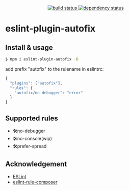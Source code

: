 <p align="center">
  <a href="https://ci.appveyor.com/api/projects/status/v562l6v4h098dvtf?svg=true">
    <img src="https://ci.appveyor.com/api/projects/status/v562l6v4h098dvtf?svg=true"
         alt="build status">
  </a>
  <a href="https://david-dm.org/tplss/node">
    <img src="https://david-dm.org/aladdin-add/eslint-plugin-autofix/status.svg"
         alt="dependency status">
  </a>
</p>

# eslint-plugin-autofix

## Install & usage

```bash
$ npm i eslint-plugin-autofix -D
```

add prefix "autofix" to the rulename in eslintrc:
```js
{
  "plugins": ["autofix"],
  "rules": {
    "autofix/no-debugger": "error"
  }
}
```

## Supported rules

+ 🛠no-debugger
+ 🛠no-console(wip)
+ 🛠prefer-spread

## Acknowledgement
+ [ESLint](https://eslint.org)
+ [eslint-rule-composer](https://github.com/not-an-aardvark/eslint-rule-composer)